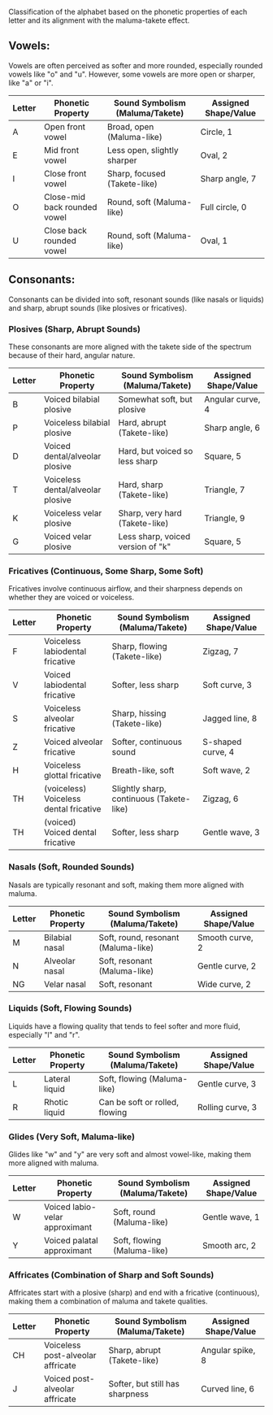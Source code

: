 Classification of the alphabet based on the phonetic properties of each letter and its alignment with the maluma-takete effect.

## Vowels:
Vowels are often perceived as softer and more rounded, especially rounded vowels like "o" and "u". However, some vowels are more open or sharper, like "a" or "i".

| Letter | Phonetic Property	| Sound Symbolism (Maluma/Takete)	| Assigned Shape/Value |
|---|---|---|---|
| A	| Open front vowel | Broad, open (Maluma-like) | Circle, 1 |
| E	| Mid front vowel	| Less open, slightly sharper	| Oval, 2 |
| I	| Close front vowel	| Sharp, focused (Takete-like) | Sharp angle, 7 |
| O	| Close-mid back rounded vowel | Round, soft (Maluma-like) | Full circle, 0 |
| U |	Close back rounded vowel | Round, soft (Maluma-like) | Oval, 1 |

## Consonants:
Consonants can be divided into soft, resonant sounds (like nasals or liquids) and sharp, abrupt sounds (like plosives or fricatives).

### Plosives (Sharp, Abrupt Sounds)
These consonants are more aligned with the takete side of the spectrum because of their hard, angular nature.

| Letter | Phonetic Property	| Sound Symbolism (Maluma/Takete)	| Assigned Shape/Value |
|---|---|---|---|
| B |	Voiced bilabial plosive	| Somewhat soft, but plosive | Angular curve, 4 |
| P |	Voiceless bilabial plosive	| Hard, abrupt (Takete-like) |	Sharp angle, 6 |
| D |	Voiced dental/alveolar plosive	| Hard, but voiced so less sharp |	Square, 5 |
| T |	Voiceless dental/alveolar plosive |	Hard, sharp (Takete-like) |	Triangle, 7 |
| K |	Voiceless velar plosive |	Sharp, very hard (Takete-like)	| Triangle, 9 |
| G |	Voiced velar plosive | Less sharp, voiced version of "k"	| Square, 5 |

### Fricatives (Continuous, Some Sharp, Some Soft)
Fricatives involve continuous airflow, and their sharpness depends on whether they are voiced or voiceless.

|Letter |	Phonetic Property |	Sound Symbolism (Maluma/Takete)	| Assigned Shape/Value
|---|---|---|---|
| F |	Voiceless labiodental fricative | Sharp, flowing (Takete-like) | Zigzag, 7 |
| V |	Voiced labiodental fricative |	Softer, less sharp	| Soft curve, 3 |
| S |	Voiceless alveolar fricative |	Sharp, hissing (Takete-like)	| Jagged line, 8 |
| Z |	Voiced alveolar fricative |	Softer, continuous sound |	S-shaped curve, 4 |
| H |	Voiceless glottal fricative |	Breath-like, soft	| Soft wave, 2 |
| TH | (voiceless)	Voiceless dental fricative |	Slightly sharp, continuous (Takete-like) | Zigzag, 6 |
| TH | (voiced)	Voiced dental fricative |	Softer, less sharp	| Gentle wave, 3 |

### Nasals (Soft, Rounded Sounds)
Nasals are typically resonant and soft, making them more aligned with maluma.

|Letter |	Phonetic Property |	Sound Symbolism (Maluma/Takete)	| Assigned Shape/Value |
|---|---|---|---|
| M |	Bilabial nasal | Soft, round, resonant (Maluma-like) | Smooth curve, 2 |
| N |	Alveolar nasal | Soft, resonant (Maluma-like) | Gentle curve, 2 |
| NG | Velar nasal | Soft, resonant | Wide curve, 2 |

### Liquids (Soft, Flowing Sounds)
Liquids have a flowing quality that tends to feel softer and more fluid, especially "l" and "r".

|Letter |	Phonetic Property |	Sound Symbolism (Maluma/Takete)	| Assigned Shape/Value |
|---|---|---|---|
| L |	Lateral liquid |	Soft, flowing (Maluma-like) |	Gentle curve, 3 |
| R	| Rhotic liquid |	Can be soft or rolled, flowing | Rolling curve, 3 |

### Glides (Very Soft, Maluma-like)
Glides like "w" and "y" are very soft and almost vowel-like, making them more aligned with maluma.

|Letter |	Phonetic Property |	Sound Symbolism (Maluma/Takete)	| Assigned Shape/Value |
|---|---|---|---|
| W	| Voiced labio-velar approximant | Soft, round (Maluma-like) | Gentle wave, 1 |
| Y |	Voiced palatal approximant | Soft, flowing (Maluma-like) | Smooth arc, 2 |

### Affricates (Combination of Sharp and Soft Sounds)
Affricates start with a plosive (sharp) and end with a fricative (continuous), making them a combination of maluma and takete qualities.

|Letter |	Phonetic Property |	Sound Symbolism (Maluma/Takete)	| Assigned Shape/Value |
|---|---|---|---|
| CH | Voiceless post-alveolar affricate | Sharp, abrupt (Takete-like) | Angular spike, 8 |
| J |	Voiced post-alveolar affricate | Softer, but still has sharpness | Curved line, 6 |
